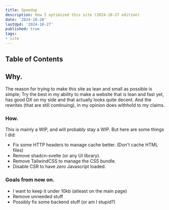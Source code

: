 ```yaml
---
title: Speedup
description: How I optimized this site (2024-10-27 edition)
date: '2024-10-20'
lastUpd: '2024-10-27'
published: true
tags:
- site
---
```


## Table of Contents

## Why.

The reason for trying to make this site as lean and small as possible is simple; Try the best in my ability to make a website that is lean and fast yet, has good DX on my side and that actually looks quite decent. And the rewrites (that are still continuing), in my opinion does withhold to my claims.

### How.

This is mainly a WIP, and will probably stay a WIP. But here are some things I did:

- Fix some HTTP headers to manage cache better. (Don't cache HTML files)
- Remove shadcn-svelte (or any UI library).
- Remove TailwindCSS to manage the CSS bundle.
- Disable CSR to have _zero_ Javascript loaded.

### Goals from now on.

- I want to keep it under 10kb (atleast on the main page)
- Remove unneeded stuff
- Possibly fix some backend stuff (or am I stupid?)
